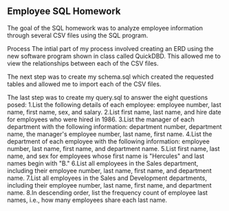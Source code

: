 ## Employee SQL Homework

The goal of the SQL homework was to analyze employee information through several CSV files using the SQL program.

Process
The intial part of my process involved creating an ERD using the new software program shown in class called QuickDBD. This allowed me to view the
relationships between each of the CSV files.

The next step was to create my schema.sql which created the requested tables and allowed me to import each of the CSV files. 

The last step was to create my query.sql to answer the eight questions posed:
1.List the following details of each employee: employee number, last name, first name, sex, and salary.
2.List first name, last name, and hire date for employees who were hired in 1986.
3.List the manager of each department with the following information: department number, department name, the manager's employee number, last name, first name.
4.List the department of each employee with the following information: employee number, last name, first name, and department name.
5.List first name, last name, and sex for employees whose first name is "Hercules" and last names begin with "B."
6.List all employees in the Sales department, including their employee number, last name, first name, and department name.
7.List all employees in the Sales and Development departments, including their employee number, last name, first name, and department name.
8.In descending order, list the frequency count of employee last names, i.e., how many employees share each last name.


